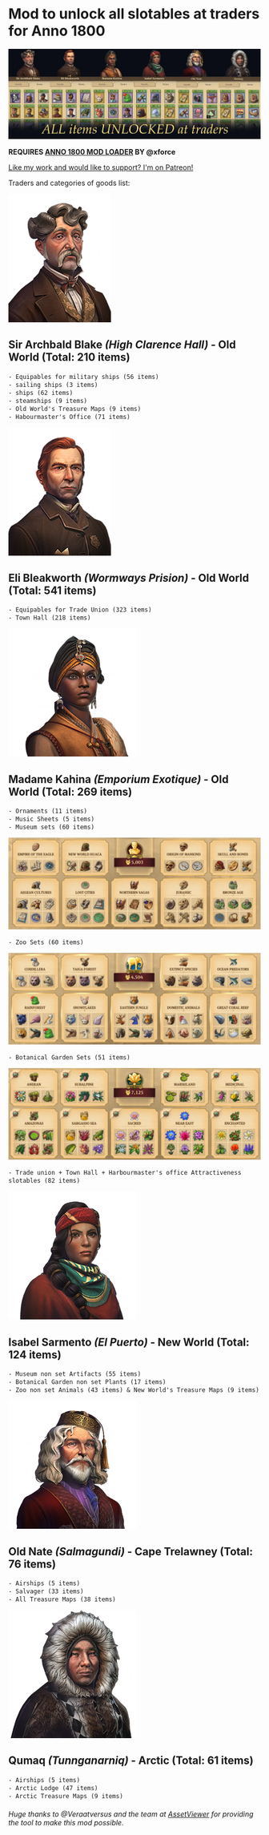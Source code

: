 # Mod to unlock all slotables at traders for Anno 1800
![anno_1800_all_slotables_unlocked_at_traders](https://raw.githubusercontent.com/iksaandry/anno_1800_all_slotables_unlocked_at_traders/master/assets/allslotablesunlockedattraders_cover.webp)

**REQUIRES [ANNO 1800 MOD LOADER](https://github.com/xforce/anno1800-mod-loader/releases) BY @xforce**

[Like my work and would like to support? I'm on Patreon!](https://www.patreon.com/iksaandry)

Traders and categories of goods list:

![Sir Archbald Blake](https://raw.githubusercontent.com/iksaandry/anno_1800_all_slotables_unlocked_at_traders/master/assets/Sir_Archibald_Blake_.png)

## **Sir Archbald Blake** ***(High Clarence Hall)*** - Old World (Total: 210 items)
	- Equipables for military ships (56 items)
	- sailing ships (3 items) 
	- ships (62 items) 
	- steamships (9 items)
	- Old World's Treasure Maps (9 items) 
	- Habourmaster's Office (71 items)

![Eli Bleakworth](https://raw.githubusercontent.com/iksaandry/anno_1800_all_slotables_unlocked_at_traders/master/assets/Eli_Bleakworth_.png)

## **Eli Bleakworth** ***(Wormways Prision)*** - Old World (Total: 541 items)
	- Equipables for Trade Union (323 items) 
	- Town Hall (218 items)
  
![Kahina](https://raw.githubusercontent.com/iksaandry/anno_1800_all_slotables_unlocked_at_traders/master/assets/Madame_Kahina.png)
	
## **Madame Kahina** ***(Emporium Exotique)*** - Old World (Total: 269 items)

	- Ornaments (11 items) 
	- Music Sheets (5 items)
	- Museum sets (60 items) 

![Museum_Complete](https://raw.githubusercontent.com/iksaandry/anno_1800_all_slotables_unlocked_at_traders/master/assets/anno_1800_museum_complete_basegame.jpg)
	
	- Zoo Sets (60 items) 
	
![Zoo_Complete](https://raw.githubusercontent.com/iksaandry/anno_1800_all_slotables_unlocked_at_traders/master/assets/anno_1800_zoo_complete_basegame.jpg)
	
	- Botanical Garden Sets (51 items)
	
![Botanical_Garden_Complete](https://raw.githubusercontent.com/iksaandry/anno_1800_all_slotables_unlocked_at_traders/master/assets/botanical_garden.PNG)
	
	- Trade union + Town Hall + Harbourmaster's office Attractiveness slotables (82 items)

![Isabel Sarmento](https://raw.githubusercontent.com/iksaandry/anno_1800_all_slotables_unlocked_at_traders/master/assets/Isabel_Sarmento.png)

## **Isabel Sarmento** ***(El Puerto)*** - New World (Total: 124 items)
	- Museum non set Artifacts (55 items)
	- Botanical Garden non set Plants (17 items) 
	- Zoo non set Animals (43 items) & New World's Treasure Maps (9 items)

![Old Nate](https://raw.githubusercontent.com/iksaandry/anno_1800_all_slotables_unlocked_at_traders/master/assets/Old_Nate.png)

## **Old Nate** ***(Salmagundi)*** - Cape Trelawney (Total: 76 items)
	- Airships (5 items)
	- Salvager (33 items) 
	- All Treasure Maps (38 items)

![Qumaq](https://raw.githubusercontent.com/iksaandry/anno_1800_all_slotables_unlocked_at_traders/master/assets/Qumaq%20(1).png)

## **Qumaq** ***(Tunnganarniq)*** - Arctic (Total: 61 items)
	- Airships (5 items)
	- Arctic Lodge (47 items)
	- Arctic Treasure Maps (9 items)

###### Huge thanks to @Veraatversus and the team at [AssetViewer](https://github.com/Miraak7000/AssetViewer) for providing the tool to make this mod possible.
